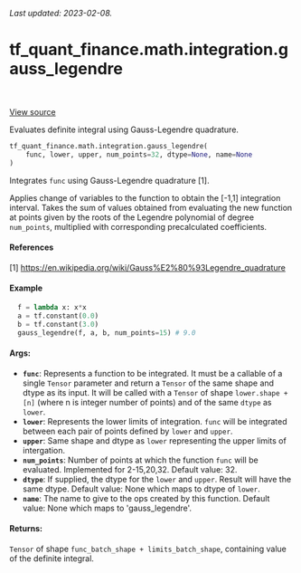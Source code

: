 <!--
This file is generated by a tool. Do not edit directly.
For open-source contributions the docs will be updated automatically.
-->

*Last updated: 2023-02-08.*

<div itemscope itemtype="http://developers.google.com/ReferenceObject">
<meta itemprop="name" content="tf_quant_finance.math.integration.gauss_legendre" />
<meta itemprop="path" content="Stable" />
</div>

# tf_quant_finance.math.integration.gauss_legendre

<!-- Insert buttons and diff -->

<table class="tfo-notebook-buttons tfo-api" align="left">
</table>

<a target="_blank" href="https://github.com/google/tf-quant-finance/blob/master/tf_quant_finance/math/integration/gauss_legendre.py">View source</a>



Evaluates definite integral using Gauss-Legendre quadrature.

```python
tf_quant_finance.math.integration.gauss_legendre(
    func, lower, upper, num_points=32, dtype=None, name=None
)
```



<!-- Placeholder for "Used in" -->

Integrates `func` using Gauss-Legendre quadrature [1].

Applies change of variables to the function to obtain the [-1,1] integration
interval.
Takes the sum of values obtained from evaluating the new function at points
given by the roots of the Legendre polynomial of degree `num_points`,
multiplied with corresponding precalculated coefficients.

#### References
[1] https://en.wikipedia.org/wiki/Gauss%E2%80%93Legendre_quadrature

#### Example
```python
  f = lambda x: x*x
  a = tf.constant(0.0)
  b = tf.constant(3.0)
  gauss_legendre(f, a, b, num_points=15) # 9.0
```

#### Args:


* <b>`func`</b>: Represents a function to be integrated. It must be a callable of a
  single `Tensor` parameter and return a `Tensor` of the same shape and
  dtype as its input. It will be called with a `Tensor` of shape
  `lower.shape + [n]` (where n is integer number of points) and of the same
  `dtype` as `lower`.
* <b>`lower`</b>: Represents the lower limits of integration. `func` will be integrated
  between each pair of points defined by `lower` and `upper`.
* <b>`upper`</b>: Same shape and dtype as `lower` representing the upper limits of
  intergation.
* <b>`num_points`</b>: Number of points at which the function `func` will be evaluated.
  Implemented for 2-15,20,32.
  Default value: 32.
* <b>`dtype`</b>: If supplied, the dtype for the `lower` and `upper`. Result will have
  the same dtype.
  Default value: None which maps to dtype of `lower`.
* <b>`name`</b>: The name to give to the ops created by this function.
  Default value: None which maps to 'gauss_legendre'.


#### Returns:

`Tensor` of shape `func_batch_shape + limits_batch_shape`, containing
  value of the definite integral.
